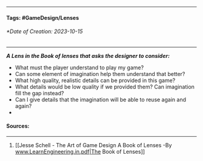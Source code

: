 __________________________________________________________________________
#### **Tags:** #GameDesign/Lenses  
###### *Date of Creation: 2023-10-15
__________________________________________________________________________

***A Lens in the Book of lenses that asks the designer to consider:***
- What must the player understand to play my game?
- Can some element of imagination help them understand that better?
- What high quality, realistic details can be provided in this game?
- What details would be low quality if we provided them? Can imagination fill the gap instead?
- Can I give details that the imagination will be able to reuse again and again?
- 
#### Sources:
__________________________________________________________________________
1. [[Jesse Schell - The Art of Game Design A Book of Lenses -By www.LearnEngineering.in.pdf|The Book of Lenses]]